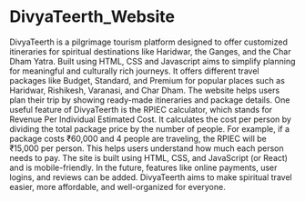 # DivyaTeerth_Website
DivyaTeerth is a pilgrimage tourism platform designed to offer customized itineraries for spiritual destinations like Haridwar, the Ganges, and the Char Dham Yatra. Built using HTML, CSS and Javascript aims to simplify planning for meaningful and culturally rich journeys. It offers different travel packages like Budget, Standard, and Premium for popular places such as Haridwar, Rishikesh, Varanasi, and Char Dham. The website helps users plan their trip by showing ready-made itineraries and package details. One useful feature of DivyaTeerth is the RPIEC calculator, which stands for Revenue Per Individual Estimated Cost. It calculates the cost per person by dividing the total package price by the number of people. For example, if a package costs ₹60,000 and 4 people are traveling, the RPIEC will be ₹15,000 per person. This helps users understand how much each person needs to pay. The site is built using HTML, CSS, and JavaScript (or React) and is mobile-friendly. In the future, features like online payments, user logins, and reviews can be added. DivyaTeerth aims to make spiritual travel easier, more affordable, and well-organized for everyone.
